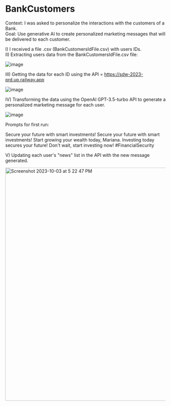 # BankCustomers
Context: I was asked to personalize the interactions with the customers of a Bank.  
Goal: Use generative AI to create personalized marketing messages that will be delivered to each customer.

I) I received a file .csv (BankCustomersIdFile.csv) with users IDs.  
II) Extracting users data from the BankCustomersIdFile.csv file: 

  ![image](https://github.com/renatamch/BankCustomers/assets/136348810/2467a1d5-1b79-422d-ba2d-6f7a449f07ed)

III) Getting the data for each ID using the API = https://sdw-2023-prd.up.railway.app

![image](https://github.com/renatamch/BankCustomers/assets/136348810/b2fc4fba-339f-40d7-a703-9a4328e962f3)

IV) Transforming the data using the OpenAI GPT-3.5-turbo API to generate a personalized marketing message for each user.

  ![image](https://github.com/renatamch/BankCustomers/assets/136348810/dac5246f-f319-44b7-96b7-be81aae00267)

Prompts for first run: 

Secure your future with smart investments!
Secure your future with smart investments! Start growing your wealth today, Mariana.
Investing today secures your future! Don't wait, start investing now! #FinancialSecurity

V) Updating each user's "news" list in the API with the new message generated.

<img width="732" alt="Screenshot 2023-10-03 at 5 22 47 PM" src="https://github.com/renatamch/BankCustomers/assets/136348810/3c94cb86-7d80-44a9-a91b-c094603f4206">
